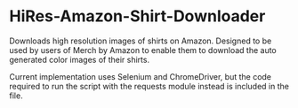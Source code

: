 # HiRes-Amazon-Shirt-Downloader
Downloads high resolution images of shirts on Amazon. Designed to be used by users of Merch by Amazon to enable them to download the auto generated color images of their shirts.

Current implementation uses Selenium and ChromeDriver, but the code required to run the script with the requests module instead is included in the file.
